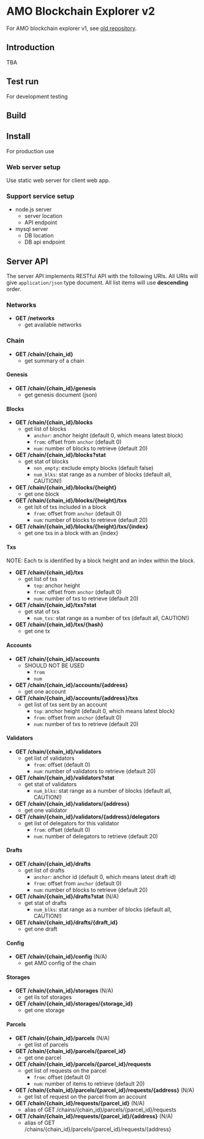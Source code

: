 # AMO Blockchain Explorer v2
For AMO blockchain explorer v1, see [old
repository](https://github.com/amolabs/explorer).

## Introduction
TBA

## Test run
For development testing

## Build

## Install
For production use

### Web server setup
Use static web server for client web app.

### Support service setup
- node.js server
  - server location
  - API endpoint
- mysql server
  - DB location
  - DB api endpoint

## Server API
The server API implements RESTful API with the following URIs. All URIs will
give `application/json` type document. All list items will use **descending**
order.

### Networks
- **GET /networks**
  - get available networks

### Chain
- **GET /chain/{chain_id}**
  - get summary of a chain

#### Genesis
- **GET /chain/{chain_id}/genesis**
  - get genesis document (json)

#### Blocks
- **GET /chain/{chain_id}/blocks**
  - get list of blocks
    - `anchor`: anchor height (default 0, which means latest block)
    - `from`: offset from `anchor` (default 0)
    - `num`: number of blocks to retrieve (default 20)
- **GET /chain/{chain_id}/blocks?stat**
  - get stat of blocks
    - `non_empty`: exclude empty blocks (default false)
    - `num_blks`: stat range as a number of blocks (default all, CAUTION!)
- **GET /chain/{chain_id}/blocks/{height}**
  - get one block
- **GET /chain/{chain_id}/blocks/{height}/txs**
  - get lsit of txs included in a block
    - `from`: offset from `anchor` (default 0)
    - `num`: number of blocks to retrieve (default 20)
- **GET /chain/{chain_id}/blocks/{height}/txs/{index}**
  - get one txs in a block with an {index}

#### Txs
NOTE: Each tx is identified by a block height and an index within the block.

- **GET /chain/{chain_id}/txs**
  - get list of txs
    - `top`: anchor height
    - `from`: offset from `anchor` (default 0)
    - `num`: number of txs to retrieve (default 20)
- **GET /chain/{chain_id}/txs?stat**
  - get stat of txs
    - `num_txs`: stat range as a number of txs (default all, CAUTION!)
- **GET /chain/{chain_id}/txs/{hash}**
  - get one tx

#### Accounts
- **GET /chain/{chain_id}/accounts**
  - SHOULD NOT BE USED
    - `from`
    - `num`
- **GET /chain/{chain_id}/accounts/{address}**
  - get one account
- **GET /chain/{chain_id}/accounts/{address}/txs**
  - get list of txs sent by an account
    - `top`: anchor height (default 0, which means latest block)
    - `from`: offset from `anchor` (default 0)
    - `num`: number of txs to retrieve (default 20)

#### Validators
- **GET /chain/{chain_id}/validators**
  - get list of validators
    - `from`: offset (default 0)
    - `num`: number of validators to retrieve (default 20)
- **GET /chain/{chain_id}/validators?stat**
  - get stat of validators
    - `num_blks`: stat range as a number of blocks (default all, CAUTION!)
- **GET /chain/{chain_id}/validators/{address}**
  - get one validator
- **GET /chain/{chain_id}/validators/{address}/delegators**
  - get list of delegators for this validator
    - `from`: offset (default 0)
    - `num`: number of delegators to retrieve (default 20)

#### Drafts
- **GET /chain/{chain_id}/drafts**
  - get list of drafts
    - `anchor`: anchor id (default 0, which means latest draft id)
    - `from`: offset from `anchor` (default 0)
    - `num`: number of blocks to retrieve (default 20)
- **GET /chain/{chain_id}/drafts?stat** (N/A)
  - get stat of drafts
    - `num_blks`: stat range as a number of blocks (default all, CAUTION!)
- **GET /chain/{chain_id}/drafts/{draft_id}**
  - get one draft

#### Config
- **GET /chain/{chain_id}/config** (N/A)
  - get AMO config of the chain

#### Storages
- **GET /chain/{chain_id}/storages** (N/A)
  - get lis tof storages
- **GET /chain/{chain_id}/storages/{storage_id}**
  - get one storage

#### Parcels
- **GET /chain/{chain_id}/parcels** (N/A)
  - get list of parcels
- **GET /chain/{chain_id}/parcels/{parcel_id}**
  - get one parcel
- **GET /chain/{chain_id}/parcels/{parcel_id}/requests**
  - get list of requests on the parcel
    - `from`: offset (default 0)
    - `num`: number of items to retrieve (default 20)
- **GET /chain/{chain_id}/parcels/{parcel_id}/requests/{address}** (N/A)
  - get list of request on the parcel from an account
- **GET /chain/{chain_id}/requests/{parcel_id}** (N/A)
  - alias of GET /chains/{chain_id}/parcels/{parcel_id}/requests
- **GET /chain/{chain_id}/requests/{parcel_id}/{address}** (N/A)
  - alias of GET /chains/{chain_id}/parcels/{parcel_id}/requests/{address}
